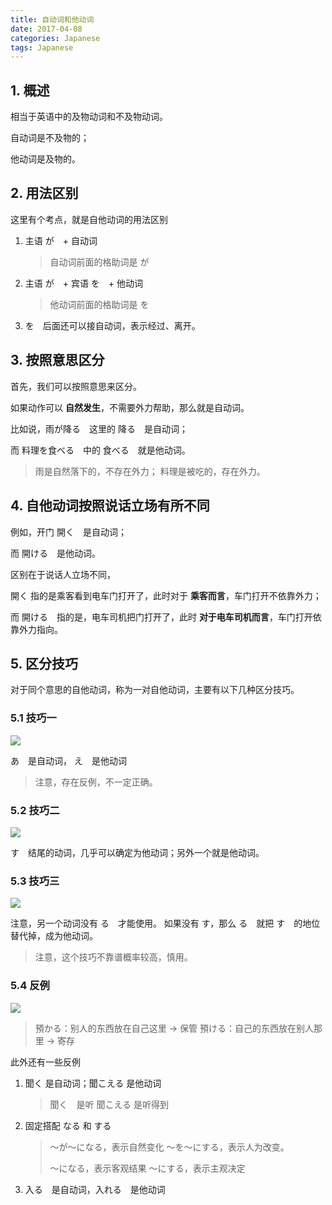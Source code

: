 ```yaml
---
title: 自动词和他动词
date: 2017-04-08
categories: Japanese
tags: Japanese
---
```


## 1. 概述

相当于英语中的及物动词和不及物动词。

自动词是不及物的；

他动词是及物的。

## 2. 用法区别

这里有个考点，就是自他动词的用法区别

1. 主语 が　+ 自动词

    > 自动词前面的格助词是 が
2. 主语 が　+ 宾语 を　+ 他动词

    > 他动词前面的格助词是 を
3. を　后面还可以接自动词，表示经过、离开。

## 3. 按照意思区分

首先，我们可以按照意思来区分。

如果动作可以 **自然发生**，不需要外力帮助，那么就是自动词。

比如说，雨が降る　这里的 降る　是自动词；

而 料理を食べる　中的 食べる　就是他动词。

> 雨是自然落下的，不存在外力；
> 料理是被吃的，存在外力。

## 4. 自他动词按照说话立场有所不同

例如，开门 開く　是自动词；

而 開ける　是他动词。

区别在于说话人立场不同，

開く 指的是乘客看到电车门打开了，此时对于 **乘客而言**，车门打开不依靠外力；

而 開ける　指的是，电车司机把门打开了，此时 **对于电车司机而言**，车门打开依靠外力指向。

## 5. 区分技巧

对于同个意思的自他动词，称为一对自他动词，主要有以下几种区分技巧。

### 5.1 技巧一

![](http://ww4.sinaimg.cn/large/65e4f1e6gw1fae4cd6mz0j21kw0wo43v.jpg)

あ　是自动词， え　是他动词

> 注意，存在反例，不一定正确。

### 5.2 技巧二

![](http://ww4.sinaimg.cn/large/65e4f1e6gw1fae4dtm5v0j21kw0x444a.jpg)

す　结尾的动词，几乎可以确定为他动词；另外一个就是他动词。


### 5.3 技巧三

![](http://ww1.sinaimg.cn/large/65e4f1e6jw1fae4gae9ncj21kw0x0dky.jpg)

注意，另一个动词没有 る　才能使用。
如果没有 す，那么 る　就把 す　的地位替代掉，成为他动词。

> 注意，这个技巧不靠谱概率较高，慎用。

### 5.4 反例

![](http://ww3.sinaimg.cn/large/65e4f1e6gw1fae4ijf1tyj21kw0x4djs.jpg)


> 預かる：别人的东西放在自己这里 -> 保管
> 預ける：自己的东西放在别人那里 -> 寄存

此外还有一些反例

1. 聞く 是自动词；聞こえる 是他动词

    > 聞く　是听
    > 聞こえる 是听得到
2. 固定搭配 なる 和 する

    > 〜が〜になる，表示自然变化
    > 〜を〜にする，表示人为改变。
    >
    > 〜になる，表示客观结果
    > 〜にする，表示主观决定
3. 入る　是自动词，入れる　是他动词
